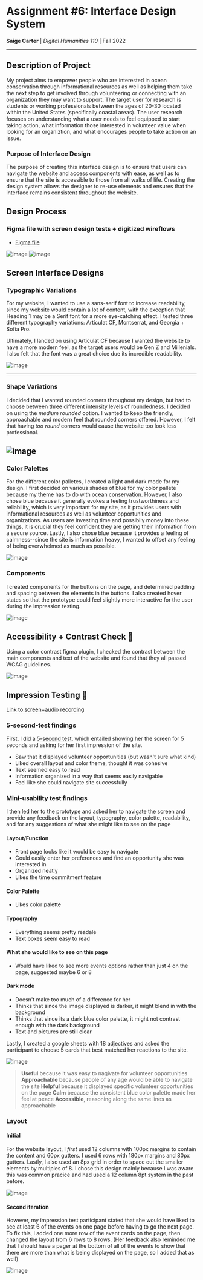 # Assignment #6: Interface Design System

**Saige Carter** | *Digital Humanities 110* | Fall 2022

---

## Description of Project

My project aims to empower people who are interested in ocean conservation through informational resources as well as helping them take the next step to get involved through volunteering or connecting with an organization they may want to support. The target user for research is students or working professionals between the ages of 20-30 located within the United States (specifically coastal areas). The user research focuses on understanding what a user needs to feel equipped to start taking action, what information those interested in volunteer value when looking for an organiztion, and what encourages people to take action on an issue. 

### Purpose of Interface Design

The purpose of creating this interface design is to ensure that users can navigate the website and access components with ease, as well as to ensure that the site is accessible to those from all walks of life. Creating the design system allows the designer to re-use elements and ensures that the interface remains consistent throughout the website.


## Design Process


### Figma file with screen design tests + digitized wireflows

- [Figma file](https://www.figma.com/file/5NoGqaNDHa1VeuJeQk0gkR/DH110---assignment-6?node-id=0%3A1)

![image](https://user-images.githubusercontent.com/114601961/201454310-78ce75bc-6ea0-4122-8335-4fcf7819bb95.png)
![image](https://user-images.githubusercontent.com/114601961/201454316-67110adf-89dd-4e03-871d-414fa238b954.png)


## Screen Interface Designs 

### Typographic Variations

For my website, I wanted to use a sans-serif font to increase readability, since my website would contain a lot of content, with the exception that Heading 1 may be a Serif font for a more eye-catching effect. I tested three different typography variations: Articulat CF, Montserrat, and Georgia + Sofia Pro.

Ultimately, I landed on using Articulat CF because I wanted the website to have a more modern feel, as the target users would be Gen Z and Millenials. I also felt that the font was a great choice due its incredible readability.

![image](https://user-images.githubusercontent.com/114601961/200879341-d9325ec9-dbda-4538-9d41-169d27eda17b.png)

---

### Shape Variations

I decided that I wanted rounded corners throughout my design, but had to choose between three different intensity levels of roundedness. I decided on using the *medium rounded* option. I wanted to keep the friendly, approachable and modern feel that rounded corners offered. However, I felt that having *too round* corners would cause the website too look less professional.

![image](https://user-images.githubusercontent.com/114601961/201454461-7dab15d1-1fb3-49bb-a559-1e49f97848d6.png)
---

### Color Palettes

For the different color palletes, I created a light and dark mode for my design. I first decided on various shades of blue for my color pallete because my theme has to do with ocean conservation. However, I also chose blue because it generally evokes a feeling trustworthiness and reliability, which is very important for my site, as it provides users with informational resources as well as volunteer opportunities and organizations. As users are investing time and possibily money into these things, it is crucial they feel confident they are getting their information from a secure source. Lastly, I also chose blue because it provides a feeling of calmness--since the site is information heavy, I wanted to offset any feeling of being overwhelmed as much as possible. 

![image](https://user-images.githubusercontent.com/114601961/201456073-ddd1d9eb-a3af-4bda-93a8-a726b8124ec5.png)

### Components

I created components for the buttons on the page, and determined padding and spacing between the elements in the buttons. I also created hover states so that the prototype could feel slightly more interactive for the user during the impression testing.

![image](https://user-images.githubusercontent.com/114601961/201456221-3f85ecfc-247c-41f6-ba9f-fae92d50fc9a.png)

## Accessibility + Contrast Check 📐
Using a color contrast figma plugin, I checked the contrast between the main components and text of the website and found that they all passed WCAG guidelines.

![image](https://user-images.githubusercontent.com/114601961/201455883-4371d24e-3dc2-412a-bd58-57376288be8b.png)

## Impression Testing 📝

[Link to screen+audio recording](https://drive.google.com/file/d/1OXsXvZTfkXl2VHqf9sfUwlW9C-6J8qGt/view?usp=sharing)

### 5-second-test findings

First, I did a [5-second test](https://www.nngroup.com/videos/5-second-usability-test/), which entailed showing her the screen for 5 seconds and asking for her first impression of the site.

- Saw that it displayed volunteer opportunities (but wasn't sure what kind) 
- Liked overall layout and color theme, thought it was cohesive
- Text seemed easy to read  
- Information organized in a way that seems easily navigable
- Feel like she could navigate site successfully

### Mini-usability test findings 

I then led her to the prototype and asked her to navigate the screen and provide any feedback on the layout, typography, color palette, readability, and for any suggestions of what she might like to see on the page

#### Layout/Function

- Front page looks like it would be easy to navigate 
- Could easily enter her preferences and find an opportunity she was interested in 
- Organized neatly
- Likes the time commitment feature

#### Color Palette
- Likes color palette

#### Typography
- Everything seems pretty readale
- Text boxes seem easy to read 

#### What she would like to see on this page
- Would have liked to see more events options rather than just 4 on the page, suggested maybe 6 or 8

#### Dark mode 
- Doesn't make too much of a difference for her
- Thinks that since the image displayed is darker, it might blend in with the background
- Thinks that since its a dark blue color palette, it might not contrast enough with the dark background
- Text and pictures are still clear

Lastly, I created a google sheets with 18 adjectives and asked the participant to choose 5 cards that best matched her reactions to the site. 

![image](https://user-images.githubusercontent.com/114601961/201457968-480b2876-e0c6-43c4-84bd-e3b5fb3d9442.png)

> **Useful** because it was easy to nagivate for volunteer opportunities 
> **Approachable** because people of any age would be able to navigate the site 
> **Helpful** because it displayed specific volunteer opportunities on the page 
> **Calm** because the consistent blue color palette made her feel at peace 
> **Accessible**, reasoning along the same lines as approachable

### Layout

#### Initial 

For the website layout, I *first* used 12 columns with 100px margins to contain the content and 60px gutters. I used 6 rows with 180px margins and 80px gutters. Lastly, I also used an 8px grid in order to space out the smaller elements by multiples of 8. I chose this design mainly because I was aware this was common pracice and had used a 12 column 8pt system in the past before.

![image](https://user-images.githubusercontent.com/114601961/201457186-9b629bd1-90d2-4811-b3b1-765e7f69ac67.png) 


#### Second iteration

However, my impression test participant stated that she would have liked to see at least 6 of the events on one page before having to go the next page. To fix this, I added one more row of the event cards on the page, then changed the layout from 6 rows to 8 rows. (Her feedback also reminded me that I should have a pager at the bottom of all of the events to show that there are more than what is being displayed on the page, so I added that as well) 

![image](https://user-images.githubusercontent.com/114601961/201457211-25e20aa9-c82b-4d31-bfdf-197db683a85b.png)



